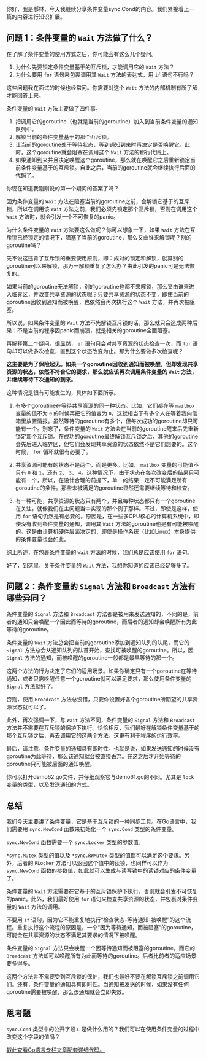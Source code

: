 你好，我是郝林，今天我继续分享条件变量sync.Cond的内容。我们紧接着上一篇的内容进行知识扩展。

## 问题 1：条件变量的 `Wait` 方法做了什么？

在了解了条件变量的使用方式之后，你可能会有这么几个疑问。

1. 为什么先要锁定条件变量基于的互斥锁，才能调用它的 `Wait` 方法？
2. 为什么要用 `for` 语句来包裹调用其 `Wait` 方法的表达式，用 `if` 语句不行吗？

这些问题我在面试的时候也经常问。你需要对这个 `Wait` 方法的内部机制有所了解才能回答上来。

条件变量的 `Wait` 方法主要做了四件事。

1. 把调用它的goroutine（也就是当前的goroutine）加入到当前条件变量的通知队列中。
2. 解锁当前的条件变量基于的那个互斥锁。
3. 让当前的goroutine处于等待状态，等到通知到来时再决定是否唤醒它。此时，这个goroutine就会阻塞在调用这个 `Wait` 方法的那行代码上。
4. 如果通知到来并且决定唤醒这个goroutine，那么就在唤醒它之后重新锁定当前条件变量基于的互斥锁。自此之后，当前的goroutine就会继续执行后面的代码了。

你现在知道我刚刚说的第一个疑问的答案了吗？

因为条件变量的 `Wait` 方法在阻塞当前的goroutine之前，会解锁它基于的互斥锁，所以在调用该 `Wait` 方法之前，我们必须先锁定那个互斥锁，否则在调用这个 `Wait` 方法时，就会引发一个不可恢复的panic。

为什么条件变量的 `Wait` 方法要这么做呢？你可以想象一下，如果 `Wait` 方法在互斥锁已经锁定的情况下，阻塞了当前的goroutine，那么又由谁来解锁呢？别的goroutine吗？

先不说这违背了互斥锁的重要使用原则，即：成对的锁定和解锁，就算别的goroutine可以来解锁，那万一解锁重复了怎么办？由此引发的panic可是无法恢复的。

如果当前的goroutine无法解锁，别的goroutine也都不来解锁，那么又由谁来进入临界区，并改变共享资源的状态呢？只要共享资源的状态不变，即使当前的goroutine因收到通知而被唤醒，也依然会再次执行这个 `Wait` 方法，并再次被阻塞。

所以说，如果条件变量的 `Wait` 方法不先解锁互斥锁的话，那么就只会造成两种后果：不是当前的程序因panic而崩溃，就是相关的goroutine全面阻塞。

再解释第二个疑问。很显然， `if` 语句只会对共享资源的状态检查一次，而 `for` 语句却可以做多次检查，直到这个状态改变为止。那为什么要做多次检查呢？

**这主要是为了保险起见。如果一个goroutine因收到通知而被唤醒，但却发现共享资源的状态，依然不符合它的要求，那么就应该再次调用条件变量的 `Wait` 方法，并继续等待下次通知的到来。**

这种情况是很有可能发生的，具体如下面所示。

1. 有多个goroutine在等待共享资源的同一种状态。比如，它们都在等 `mailbox` 变量的值不为 `0` 的时候再把它的值变为 `0`，这就相当于有多个人在等着我向信箱里放置情报。虽然等待的goroutine有多个，但每次成功的goroutine却只可能有一个。别忘了，条件变量的 `Wait` 方法会在当前的goroutine醒来后先重新锁定那个互斥锁。在成功的goroutine最终解锁互斥锁之后，其他的goroutine会先后进入临界区，但它们会发现共享资源的状态依然不是它们想要的。这个时候， `for` 循环就很有必要了。

2. 共享资源可能有的状态不是两个，而是更多。比如， `mailbox` 变量的可能值不只有 `0` 和 `1`，还有 `2`、 `3`、 `4`。这种情况下，由于状态在每次改变后的结果只可能有一个，所以，在设计合理的前提下，单一的结果一定不可能满足所有goroutine的条件。那些未被满足的goroutine显然还需要继续等待和检查。

3. 有一种可能，共享资源的状态只有两个，并且每种状态都只有一个goroutine在关注，就像我们在主问题当中实现的那个例子那样。不过，即使是这样，使用 `for` 语句仍然是有必要的。原因是，在一些多CPU核心的计算机系统中，即使没有收到条件变量的通知，调用其 `Wait` 方法的goroutine也是有可能被唤醒的。这是由计算机硬件层面决定的，即使是操作系统（比如Linux）本身提供的条件变量也会如此。


综上所述，在包裹条件变量的 `Wait` 方法的时候，我们总是应该使用 `for` 语句。

好了，到这里，关于条件变量的 `Wait` 方法，我想你知道的应该已经足够多了。

## 问题 2：条件变量的 `Signal` 方法和 `Broadcast` 方法有哪些异同？

条件变量的 `Signal` 方法和 `Broadcast` 方法都是被用来发送通知的，不同的是，前者的通知只会唤醒一个因此而等待的goroutine，而后者的通知却会唤醒所有为此等待的goroutine。

条件变量的 `Wait` 方法总会把当前的goroutine添加到通知队列的队尾，而它的 `Signal` 方法总会从通知队列的队首开始，查找可被唤醒的goroutine。所以，因 `Signal` 方法的通知，而被唤醒的goroutine一般都是最早等待的那一个。

这两个方法的行为决定了它们的适用场景。如果你确定只有一个goroutine在等待通知，或者只需唤醒任意一个goroutine就可以满足要求，那么使用条件变量的 `Signal` 方法就好了。

否则，使用 `Broadcast` 方法总没错，只要你设置好各个goroutine所期望的共享资源状态就可以了。

此外，再次强调一下，与 `Wait` 方法不同，条件变量的 `Signal` 方法和 `Broadcast` 方法并不需要在互斥锁的保护下执行。恰恰相反，我们最好在解锁条件变量基于的那个互斥锁之后，再去调用它的这两个方法。这更有利于程序的运行效率。

最后，请注意，条件变量的通知具有即时性。也就是说，如果发送通知的时候没有goroutine为此等待，那么该通知就会被直接丢弃。在这之后才开始等待的goroutine只可能被后面的通知唤醒。

你可以打开demo62.go文件，并仔细观察它与demo61.go的不同。尤其是 `lock` 变量的类型，以及发送通知的方式。

## 总结

我们今天主要讲了条件变量，它是基于互斥锁的一种同步工具。在Go语言中，我们需要用 `sync.NewCond` 函数来初始化一个 `sync.Cond` 类型的条件变量。

`sync.NewCond` 函数需要一个 `sync.Locker` 类型的参数值。

`*sync.Mutex` 类型的值以及 `*sync.RWMutex` 类型的值都可以满足这个要求。另外，后者的 `RLocker` 方法可以返回这个值中的读锁，也同样可以作为 `sync.NewCond` 函数的参数值，如此就可以生成与读写锁中的读锁对应的条件变量了。

条件变量的 `Wait` 方法需要在它基于的互斥锁保护下执行，否则就会引发不可恢复的panic。此外，我们最好使用 `for` 语句来检查共享资源的状态，并包裹对条件变量的 `Wait` 方法的调用。

不要用 `if` 语句，因为它不能重复地执行“检查状态-等待通知-被唤醒”的这个流程。重复执行这个流程的原因是，一个“因为等待通知，而被阻塞”的goroutine，可能会在共享资源的状态不满足其要求的情况下被唤醒。

条件变量的 `Signal` 方法只会唤醒一个因等待通知而被阻塞的goroutine，而它的 `Broadcast` 方法却可以唤醒所有为此而等待的goroutine。后者比前者的适应场景要多得多。

这两个方法并不需要受到互斥锁的保护，我们也最好不要在解锁互斥锁之前调用它们。还有，条件变量的通知具有即时性。当通知被发送的时候，如果没有任何goroutine需要被唤醒，那么该通知就会立即失效。

## 思考题

`sync.Cond` 类型中的公开字段 `L` 是做什么用的？我们可以在使用条件变量的过程中改变这个字段的值吗？

[戳此查看Go语言专栏文章配套详细代码。](https://github.com/hyper0x/Golang_Puzzlers)